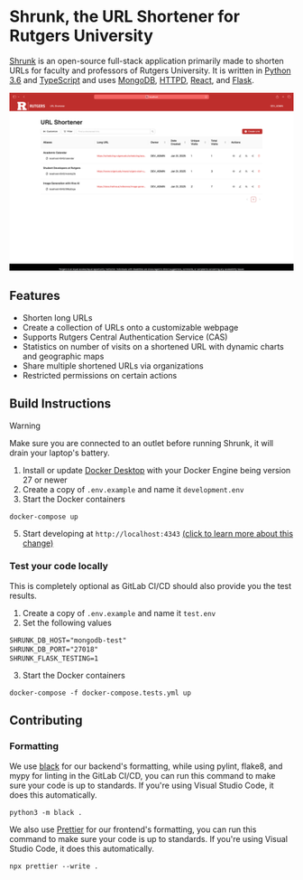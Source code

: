 # Shrunk, the URL Shortener for Rutgers University

[Shrunk](https://go.rutgers.edu/) is an open-source full-stack application primarily made to shorten URLs for faculty and professors of Rutgers University. It is written in [Python 3.6](https://www.python.org/) and [TypeScript](https://www.typescriptlang.org/) and uses [MongoDB](https://www.mongodb.com/), [HTTPD](https://httpd.apache.org/), [React](https://react.dev/), and [Flask](https://flask.palletsprojects.com/).

![Preview of Shrunk](./docs/images/home.png)

## Features

- Shorten long URLs
- Create a collection of URLs onto a customizable webpage
- Supports Rutgers Central Authentication Service (CAS)
- Statistics on number of visits on a shortened URL with dynamic charts and geographic maps
- Share multiple shortened URLs via organizations
- Restricted permissions on certain actions

## Build Instructions

> [!WARNING]  
> Make sure you are connected to an outlet before running Shrunk, it will drain your laptop's battery.

1. Install or update [Docker Desktop](https://docs.docker.com/desktop/) with your Docker Engine being version 27 or newer
2. Create a copy of `.env.example` and name it `development.env`
3. Start the Docker containers

```
docker-compose up
```

5. Start developing at `http://localhost:4343` [(click to learn more about this change)](https://stackoverflow.com/questions/72369320/why-always-something-is-running-at-port-5000-on-my-mac)

### Test your code locally

This is completely optional as GitLab CI/CD should also provide you the test results.

1. Create a copy of `.env.example` and name it `test.env`
2. Set the following values
```
SHRUNK_DB_HOST="mongodb-test"
SHRUNK_DB_PORT="27018"
SHRUNK_FLASK_TESTING=1
```
3. Start the Docker containers
```
docker-compose -f docker-compose.tests.yml up
```

## Contributing

### Formatting

We use [black](https://github.com/psf/black) for our backend's formatting, while using pylint, flake8, and mypy for linting in the GitLab CI/CD, you can run this command to make sure your code is up to standards. If you're using Visual Studio Code, it does this automatically.

```
python3 -m black .
```

We also use [Prettier](https://prettier.io/) for our frontend's formatting, you can run this command to make sure your code is up to standards. If you're using Visual Studio Code, it does this automatically.

```
npx prettier --write .
```
